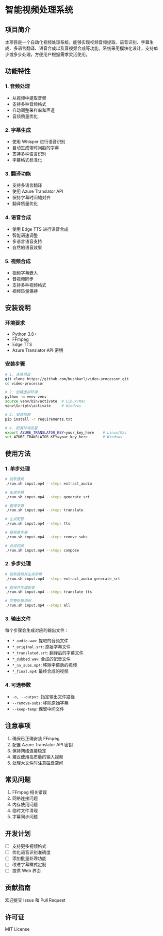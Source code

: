 # 智能视频处理系统

## 项目简介
本项目是一个自动化视频处理系统，能够实现视频音频提取、语音识别、字幕生成、多语言翻译、语音合成以及音视频合成等功能。系统采用模块化设计，支持单步或多步处理，方便用户根据需求灵活使用。

## 功能特性

### 1. 音频处理
- 从视频中提取音频
- 支持多种音频格式
- 自动调整采样率和声道
- 音频质量优化

### 2. 字幕生成
- 使用 Whisper 进行语音识别
- 自动生成带时间戳的字幕
- 支持多种语言识别
- 字幕格式标准化

### 3. 翻译功能
- 支持多语言翻译
- 使用 Azure Translator API
- 保持字幕时间轴对齐
- 翻译质量优化

### 4. 语音合成
- 使用 Edge TTS 进行语音合成
- 智能语速调整
- 多语言语音支持
- 自然的语音效果

### 5. 视频合成
- 视频字幕嵌入
- 音视频同步
- 支持多种视频格式
- 视频质量保持

## 安装说明

### 环境要求
- Python 3.8+
- FFmpeg
- Edge TTS
- Azure Translator API 密钥

### 安装步骤
```bash
# 1. 克隆项目
git clone https://github.com/bushkarl/video-processor.git
cd video-processor

# 2. 创建虚拟环境
python -m venv venv
source venv/bin/activate  # Linux/Mac
venv\Scripts\activate     # Windows

# 3. 安装依赖
pip install -r requirements.txt

# 4. 配置环境变量
export AZURE_TRANSLATOR_KEY=your_key_here    # Linux/Mac
set AZURE_TRANSLATOR_KEY=your_key_here       # Windows
```

## 使用方法

### 1. 单步处理

```bash
# 提取音频
./run.sh input.mp4 --steps extract_audio

# 生成字幕
./run.sh input.mp4 --steps generate_srt

# 翻译字幕
./run.sh input.mp4 --steps translate

# 生成配音
./run.sh input.mp4 --steps tts

# 移除原字幕
./run.sh input.mp4 --steps remove_subs

# 合成视频
./run.sh input.mp4 --steps compose
```

### 2. 多步处理

```bash
# 提取音频并生成字幕
./run.sh input.mp4 --steps extract_audio generate_srt

# 翻译并生成配音
./run.sh input.mp4 --steps translate tts

# 完整处理流程
./run.sh input.mp4 --steps all
```

### 3. 输出文件
每个步骤会生成对应的输出文件：
- `*_audio.wav`: 提取的音频文件
- `*_original.srt`: 原始字幕文件
- `*_translated.srt`: 翻译后的字幕文件
- `*_dubbed.wav`: 合成的配音文件
- `*_no_subs.mp4`: 移除字幕后的视频
- `*_final.mp4`: 最终合成的视频

### 4. 可选参数
- `-o, --output`: 指定输出文件路径
- `--remove-subs`: 移除原始字幕
- `--keep-temp`: 保留中间文件

## 注意事项
1. 确保已正确安装 FFmpeg
2. 配置 Azure Translator API 密钥
3. 保持网络连接稳定
4. 建议使用高质量的输入视频
5. 处理大文件时注意磁盘空间

## 常见问题
1. FFmpeg 相关错误
2. 网络连接问题
3. 内存使用问题
4. 临时文件清理
5. 字幕同步问题

## 开发计划
- [ ] 支持更多视频格式
- [ ] 优化语音识别准确度
- [ ] 添加批量处理功能
- [ ] 改进字幕样式定制
- [ ] 提供 Web 界面

## 贡献指南
欢迎提交 Issue 和 Pull Request

## 许可证
MIT License
